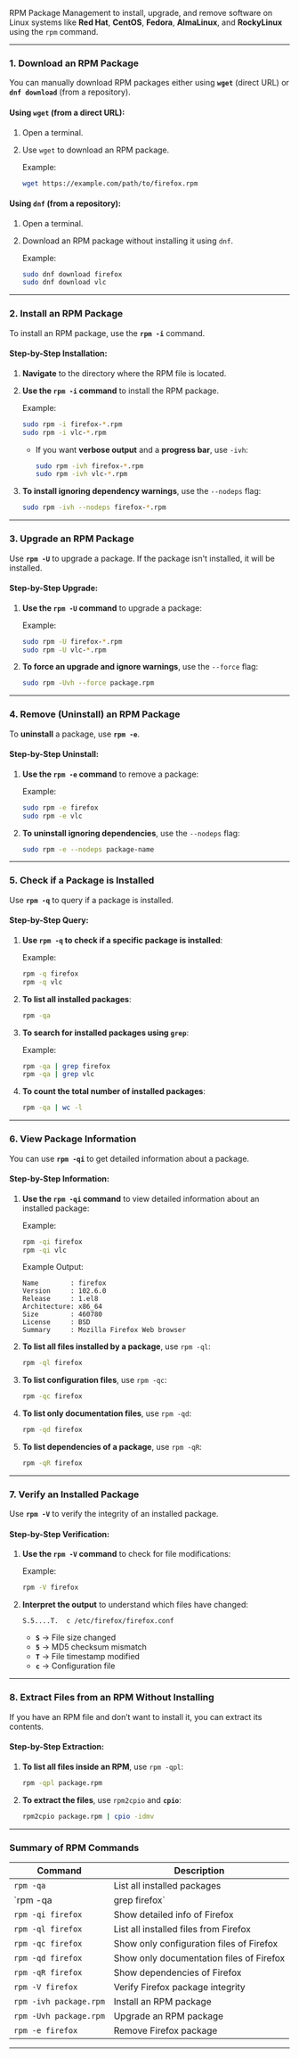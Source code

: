 RPM Package Management to install, upgrade, and remove software on Linux systems like **Red Hat**, **CentOS**, **Fedora**, **AlmaLinux**, and **RockyLinux** using the `rpm` command.

---

### **1. Download an RPM Package**

You can manually download RPM packages either using **`wget`** (direct URL) or **`dnf download`** (from a repository).

#### **Using `wget` (from a direct URL):**
1. Open a terminal.
2. Use `wget` to download an RPM package.

   Example:
   ```bash
   wget https://example.com/path/to/firefox.rpm
   ```

#### **Using `dnf` (from a repository):**
1. Open a terminal.
2. Download an RPM package without installing it using `dnf`.

   Example:
   ```bash
   sudo dnf download firefox
   sudo dnf download vlc
   ```

---

### **2. Install an RPM Package**

To install an RPM package, use the **`rpm -i`** command.

#### **Step-by-Step Installation:**

1. **Navigate** to the directory where the RPM file is located.
   
2. **Use the `rpm -i` command** to install the RPM package.

   Example:
   ```bash
   sudo rpm -i firefox-*.rpm
   sudo rpm -i vlc-*.rpm
   ```

   - If you want **verbose output** and a **progress bar**, use `-ivh`:

     ```bash
     sudo rpm -ivh firefox-*.rpm
     sudo rpm -ivh vlc-*.rpm
     ```

3. **To install ignoring dependency warnings**, use the `--nodeps` flag:
   
   ```bash
   sudo rpm -ivh --nodeps firefox-*.rpm
   ```

---

### **3. Upgrade an RPM Package**

Use **`rpm -U`** to upgrade a package. If the package isn't installed, it will be installed.

#### **Step-by-Step Upgrade:**

1. **Use the `rpm -U` command** to upgrade a package:

   Example:
   ```bash
   sudo rpm -U firefox-*.rpm
   sudo rpm -U vlc-*.rpm
   ```

2. **To force an upgrade and ignore warnings**, use the `--force` flag:

   ```bash
   sudo rpm -Uvh --force package.rpm
   ```

---

### **4. Remove (Uninstall) an RPM Package**

To **uninstall** a package, use **`rpm -e`**.

#### **Step-by-Step Uninstall:**

1. **Use the `rpm -e` command** to remove a package:

   Example:
   ```bash
   sudo rpm -e firefox
   sudo rpm -e vlc
   ```

2. **To uninstall ignoring dependencies**, use the `--nodeps` flag:

   ```bash
   sudo rpm -e --nodeps package-name
   ```

---

### **5. Check if a Package is Installed**

Use **`rpm -q`** to query if a package is installed.

#### **Step-by-Step Query:**

1. **Use `rpm -q` to check if a specific package is installed**:

   Example:
   ```bash
   rpm -q firefox
   rpm -q vlc
   ```

2. **To list all installed packages**:
   ```bash
   rpm -qa
   ```

3. **To search for installed packages using `grep`**:

   Example:
   ```bash
   rpm -qa | grep firefox
   rpm -qa | grep vlc
   ```

4. **To count the total number of installed packages**:
   ```bash
   rpm -qa | wc -l
   ```

---

### **6. View Package Information**

You can use **`rpm -qi`** to get detailed information about a package.

#### **Step-by-Step Information:**

1. **Use the `rpm -qi` command** to view detailed information about an installed package:

   Example:
   ```bash
   rpm -qi firefox
   rpm -qi vlc
   ```

   Example Output:
   ```
   Name        : firefox
   Version     : 102.6.0
   Release     : 1.el8
   Architecture: x86_64
   Size        : 460780
   License     : BSD
   Summary     : Mozilla Firefox Web browser
   ```

2. **To list all files installed by a package**, use `rpm -ql`:

   ```bash
   rpm -ql firefox
   ```

3. **To list configuration files**, use `rpm -qc`:

   ```bash
   rpm -qc firefox
   ```

4. **To list only documentation files**, use `rpm -qd`:

   ```bash
   rpm -qd firefox
   ```

5. **To list dependencies of a package**, use `rpm -qR`:

   ```bash
   rpm -qR firefox
   ```

---

### **7. Verify an Installed Package**

Use **`rpm -V`** to verify the integrity of an installed package.

#### **Step-by-Step Verification:**

1. **Use the `rpm -V` command** to check for file modifications:

   Example:
   ```bash
   rpm -V firefox
   ```

2. **Interpret the output** to understand which files have changed:
   ```
   S.5....T.  c /etc/firefox/firefox.conf
   ```

   - **`S`** → File size changed
   - **`5`** → MD5 checksum mismatch
   - **`T`** → File timestamp modified
   - **`c`** → Configuration file

---

### **8. Extract Files from an RPM Without Installing**

If you have an RPM file and don’t want to install it, you can extract its contents.

#### **Step-by-Step Extraction:**

1. **To list all files inside an RPM**, use `rpm -qpl`:

   ```bash
   rpm -qpl package.rpm
   ```

2. **To extract the files**, use `rpm2cpio` and **`cpio`**:

   ```bash
   rpm2cpio package.rpm | cpio -idmv
   ```

---

### **Summary of RPM Commands**

| Command | Description |
|---------|-------------|
| `rpm -qa` | List all installed packages |
| `rpm -qa | grep firefox` | Find installed packages containing "firefox" |
| `rpm -qi firefox` | Show detailed info of Firefox |
| `rpm -ql firefox` | List all installed files from Firefox |
| `rpm -qc firefox` | Show only configuration files of Firefox |
| `rpm -qd firefox` | Show only documentation files of Firefox |
| `rpm -qR firefox` | Show dependencies of Firefox |
| `rpm -V firefox` | Verify Firefox package integrity |
| `rpm -ivh package.rpm` | Install an RPM package |
| `rpm -Uvh package.rpm` | Upgrade an RPM package |
| `rpm -e firefox` | Remove Firefox package |

---

